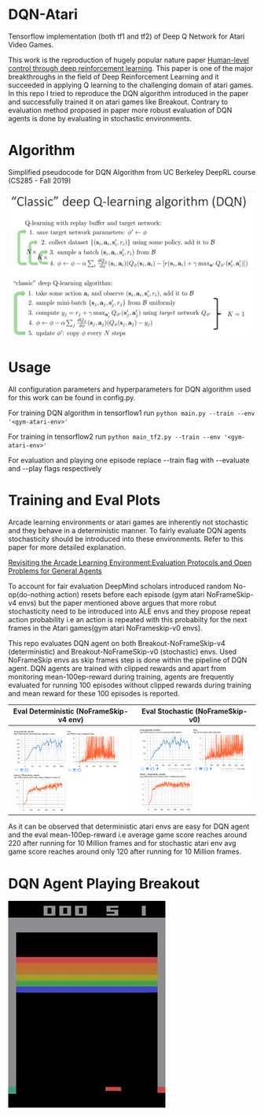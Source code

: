 # DQN-Atari
Tensorflow implementation (both tf1 and tf2) of Deep Q Network for Atari Video Games.

This work is the reproduction of hugely popular nature paper [Human-level control through deep reinforcement learning](https://storage.googleapis.com/deepmind-media/dqn/DQNNaturePaper.pdf). This paper is one of the major breakthroughs in the field of Deep Reinforcement Learning and it succeeded in applying Q learning to the challenging domain of atari games. In this repo I tried to reproduce the DQN algorithm introduced in the paper and successfully trained it on atari games like Breakout. Contrary to evaluation method proposed in paper more robust evaluation of DQN agents is done by evaluating in stochastic environments.

# Algorithm
Simplified pseudocode for DQN Algorithm from UC Berkeley DeepRL course (CS285 - Fall 2019)

![DQN-Pseudocode](imgs/DQN-Pseudocode.png)

# Usage

All configuration parameters and hyperparameters for DQN algorithm used for this work can be found in config.py.

For training DQN algorithm in tensorflow1 run 
`python main.py --train --env '<gym-atari-env>'`

For training in tensorflow2 run
`python main_tf2.py --train --env '<gym-atari-env>'`

For evaluation and playing one episode replace --train flag with --evaluate and --play flags respectively

# Training and Eval Plots
Arcade learning environments or atari games are inherently not stochastic and they behave in a deterministic manner. To fairly evaluate DQN agents stochasticity should be introduced into these environments. Refer to this paper for more detailed explanation.

[Revisiting the Arcade Learning Environment:Evaluation Protocols and Open Problems for General Agents](https://arxiv.org/pdf/1709.06009.pdf)

To account for fair evaluation DeepMind scholars introduced random No-op(do-nothing action) resets before each episode (gym atari NoFrameSkip-v4 envs) but the paper mentioned above argues that more robut stochasticity need to be introduced into ALE envs and they propose repeat action probability i.e an action is repeated with this probabilty for the next frames in the Atari games(gym atari NoFrameskip-v0 envs). 

This repo evaluates DQN agent on both Breakout-NoFrameSkip-v4 (deterministic) and Breakout-NoFrameSkip-v0 (stochastic) envs. Used NoFrameSkip envs as skip frames step is done within the pipeline of DQN agent. DQN agents are trained with clipped rewards and apart from monitoring mean-100ep-reward during training, agents are frequently evaluated for running 100 episodes without clipped rewards during training and mean reward for these 100 episodes is reported.

| Eval Deterministic (NoFrameSkip-v4 env) | Eval Stochastic (NoFrameSkip-v0)|
| --- | ---|
|![Eval-Deterministic](imgs/Eval_NoFrameSkip-v4.png)|  ![Eval-Stochastic](imgs/Eval_NoFrameSkip-v0.png)|

As it can be observed that deterministic atari envs are easy for DQN agent and the eval mean-100ep-reward i.e average game score reaches around 220 after running for 10 Million frames and for stochastic atari env avg game score reaches around only 120 after running for 10 Million frames.

# DQN Agent Playing Breakout

![breakout-result](results/breakout.gif)
